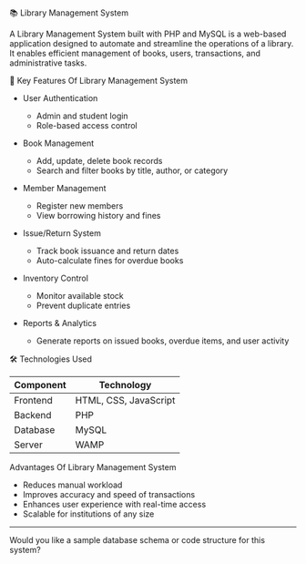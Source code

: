 


📚 Library Management System 

A Library Management System  built with PHP and MySQL is a web-based application designed to automate and streamline the operations of a library. It enables efficient management of books, users, transactions, and administrative tasks.

🔧 Key Features Of Library Management System

- User Authentication
  - Admin and student login
  - Role-based access control

- Book Management
  - Add, update, delete book records
  - Search and filter books by title, author, or category

- Member Management
  - Register new members
  - View borrowing history and fines

- Issue/Return System
  - Track book issuance and return dates
  - Auto-calculate fines for overdue books

- Inventory Control
  - Monitor available stock
  - Prevent duplicate entries

- Reports & Analytics
  - Generate reports on issued books, overdue items, and user activity

🛠️ Technologies Used

| Component        | Technology     |
|------------------|----------------|
| Frontend         | HTML, CSS, JavaScript |
| Backend          | PHP            |
| Database         | MySQL          |
| Server           | WAMP |



 Advantages Of Library Management System

- Reduces manual workload
- Improves accuracy and speed of transactions
- Enhances user experience with real-time access
- Scalable for institutions of any size

---

Would you like a sample database schema or code structure for this system?
